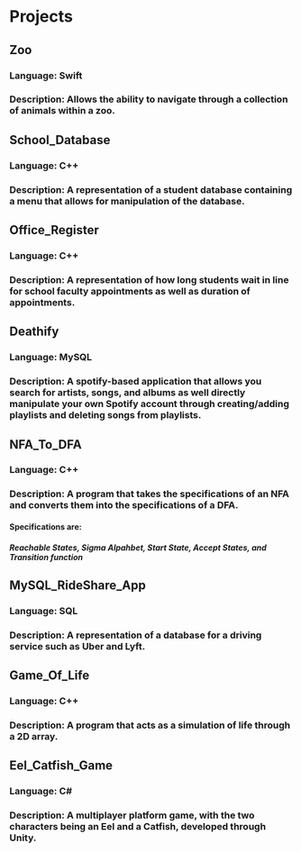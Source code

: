 # Projects

## Zoo
### Language: Swift
### Description: Allows the ability to navigate through a collection of animals within a zoo.

## School_Database
### Language: C++
### Description: A representation of a student database containing a menu that allows for manipulation of the database.

## Office_Register
### Language: C++
### Description: A representation of how long students wait in line for school faculty appointments as well as duration of appointments.

## Deathify
### Language: MySQL
### Description: A spotify-based application that allows you search for artists, songs, and albums as well directly manipulate your own Spotify account through creating/adding playlists and deleting songs from playlists.

## NFA_To_DFA
### Language: C++
### Description: A program that takes the specifications of an NFA and converts them into the specifications of a DFA.
#### Specifications are:
##### Reachable States, Sigma Alpahbet, Start State, Accept States, and Transition function

## MySQL_RideShare_App
### Language: SQL
### Description: A representation of a database for a driving service such as Uber and Lyft.

## Game_Of_Life
### Language: C++
### Description: A program that acts as a simulation of life through a 2D array.

## Eel_Catfish_Game
### Language: C#
### Description: A multiplayer platform game, with the two characters being an Eel and a Catfish, developed through Unity.
